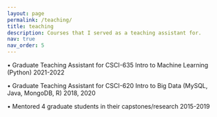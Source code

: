 ```yaml
---
layout: page
permalink: /teaching/
title: teaching
description: Courses that I served as a teaching assistant for.
nav: true
nav_order: 5
---
```


• Graduate Teaching Assistant for CSCI-635 Intro to Machine Learning (Python) 2021-2022

• Graduate Teaching Assistant for CSCI-620 Intro to Big Data (MySQL, Java, MongoDB, R) 2018, 2020

• Mentored 4 graduate students in their capstones/research 2015-2019